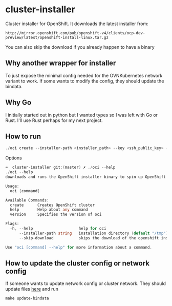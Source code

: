 # cluster-installer
Cluster installer for OpenShift. It downloads the latest installer from:
```
http://mirror.openshift.com/pub/openshift-v4/clients/ocp-dev-preview/latest/openshift-install-linux.tar.gz
```

You can also skip the download if you already happen to have a binary

## Why another wrapper for installer
To just expose the minimal config needed for the OVNKubernetes network variant to work. If some wants to modify the 
config, they should update the bindata.

## Why Go
I initially started out in python but I wanted types so I was left with Go or Rust. I'll use Rust perhaps for my
next project.

## How to run
```go
./oci create --installer-path <installer_path> --key <ssh_public_key> --name my-dev-cluster --platform aws --region us-east-2 --pull-secret <pull_secret_path>
```

Options
```go
➜  cluster-installer git:(master) ✗ ./oci --help  
./oci --help
downloads and runs the OpenShift installer binary to spin up OpenShift cluster

Usage:
  oci [command]

Available Commands:
  create      Creates OpenShift cluster
  help        Help about any command
  version     Specifies the version of oci

Flags:
  -h, --help                    help for oci
      --installer-path string   installation directory (default "/tmp")
      --skip-download           skips the download of the openshift install file

Use "oci [command] --help" for more information about a command.
```

## How to update the cluster config or network config
If someone wants to update network config or cluster network. They should update files [here](https://github.com/ravisantoshgudimetla/cluster-installer/tree/master/generated) 
and run
``` shell
make update-bindata
```